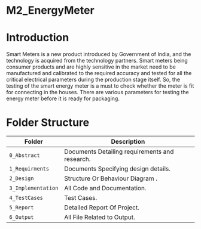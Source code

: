 # M2_EnergyMeter

# Introduction

Smart Meters is a new product introduced by Government of
India, and the technology is acquired from the technology
partners. Smart meters being consumer products and are
highly sensitive in the market need to be manufactured and
calibrated to the required accuracy and tested for all the
critical electrical parameters during the production stage
itself. So, the testing of the smart energy meter is a must to
check whether the meter is fit for connecting in the houses.
There are various parameters for testing the energy meter
before it is ready for packaging.

# Folder Structure
Folder               | Description
-------------------  | -----------------------------------------
`0_Abstract`         | Documents Detailing requirements and research.
`1_Requirments`      | Documents Specifying design details.
`2_Design`           | Structure Or Behaviour Diagram .
`3_Implementation`   | All Code and Documentation.
`4_TestCases`        | Test Cases.
`5_Report`           |  Detailed Report Of Project.
`6_Output`           | All File Related to Output.
